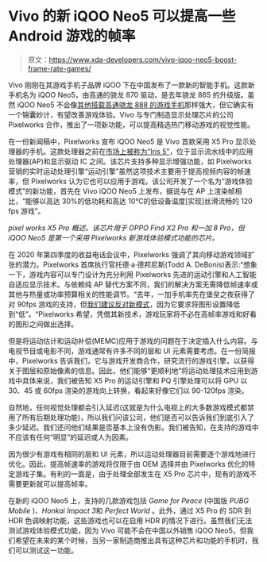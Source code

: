 # Vivo 的新 iQOO Neo5 可以提高一些 Android 游戏的帧率

> 原文：<https://www.xda-developers.com/vivo-iqoo-neo5-boost-frame-rate-games/>

Vivo 刚刚在其游戏手机子品牌 iQOO 下在中国发布了一款新的智能手机。这款新手机名为 iQOO Neo5，由高通的骁龙 870 驱动，是去年骁龙 865 的升级版。虽然 iQOO Neo5 不会像[其他搭载高通骁龙 888 的游戏手机](https://www.xda-developers.com/asus-rog-phone-5-review/)那样强大，但它确实有一个锦囊妙计，有望改善游戏体验。Vivo 与专门制造显示处理芯片的公司 Pixelworks 合作，推出了一项新功能，可以提高精选热门移动游戏的视觉性能。

在一份新闻稿中，Pixelworks 宣布 iQOO Neo5 是 Vivo 首款采用 X5 Pro 显示处理器的手机。这款处理器之前在[市场上被称为“Iris 5”](https://www.xda-developers.com/pixelworks-iris-5-visual-processor-android-display-experience-oppo-find-x2/)，位于显示流水线中的应用处理器(AP)和显示驱动 IC 之间。该芯片支持多种显示增强功能，如 Pixelworks 营销的实时运动处理引擎“运动引擎”虽然这项技术主要用于提高视频内容的帧速率，但 Pixelworks 认为它也可以应用于游戏。该公司开发了一个名为“游戏体验模式”的新功能，首先在 Vivo iQOO Neo5 上发布，据说与在 AP 上渲染帧相比，“能够以高达 30%的低功耗和高达 10℃的低设备温度[实现]丝滑流畅的 120 fps 游戏”。

*pixel works X5 Pro 概述。该芯片用于 OPPO Find X2 Pro 和一加 8 Pro，但 iQOO Neo5 是第一个采用 Pixelworks 新游戏体验模式功能的芯片。*

在 2020 年第四季度的收益电话会议中，Pixelworks 强调了其向移动游戏领域扩张的潜力。Pixelworks 首席执行官托德·a·德邦尼斯(Todd A. DeBonis)表示:“想象一下，游戏内容可以专门设计为充分利用 Pixelworks 先进的运动引擎和人工智能自适应显示技术。与依赖纯 AP 替代方案不同，我们的解决方案无需降低帧速率或其他与热量或功率预算相关的性能调节。“去年，一加手机率先在堡垒之夜获得了对 90fps 游戏的支持，但[我们建议反对新模式](https://www.xda-developers.com/oneplus-8-pro-fortnite-90hz-fps-graphics/)，因为它要求将图形设置降低到“低”。“Pixelworks 希望，凭借其新技术，游戏玩家将不必在高帧率游戏和好看的图形之间做出选择。

但是将运动估计和运动补偿(MEMC)应用于游戏的问题在于决定插入什么内容。与电视节目或电影不同，游戏通常有许多不同的层和 UI 元素需要考虑。在一份简报中，Pixelworks 告诉我们，它与游戏开发商合作，研究流行的游戏引擎，以获得关于图层和原始像素的信息。因此，他们能够“更顺利地”将运动处理技术应用到游戏中具体来说，我们被告知 X5 Pro 的运动引擎和 PQ 引擎处理可以将 GPU 以 30、45 或 60fps 渲染的游戏向上转换，看起来好像它们以 90-120fps 渲染。

自然地，任何视觉处理都会引入延迟(这就是为什么电视上的大多数游戏模式都禁用了所有后期处理功能)，所以我们问该公司，他们是否可以告诉我们到底引入了多少延迟。我们还问他们结果是否基本上没有伪影。我们被告知，在支持的游戏中不应该有任何“明显”的延迟或人为因素。

因为很少有游戏有相同的层和 UI 元素，所以运动处理器目前需要逐个游戏地进行优化。因此，提高帧速率的游戏将仅限于由 OEM 选择并由 Pixelworks 优化的特定游戏子集。有利的一面是，由于处理全部发生在 X5 Pro 芯片中，现有的游戏不需要更新就可以提高帧率。

在新的 iQOO Neo5 上，支持的几款游戏包括 *Game for Peace* (中国版 *PUBG Mobile* )、*Honkai Impact 3*和 *Perfect World* 。此外，通过 X5 Pro 的 SDR 到 HDR 色调映射功能，这些游戏也可以在启用 HDR 的情况下进行。虽然我们无法测试游戏体验模式功能，因为 Vivo 可能不会在中国以外销售 iQOO Neo5，但我们希望在未来的某个时候，当另一家制造商推出具有这种芯片和功能的手机时，我们可以测试这一功能。